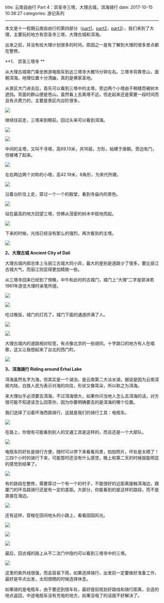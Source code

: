 title: 云南自由行 Part 4：崇圣寺三塔，大理古城，洱海骑行
date: 2017-10-15 10:38:27
categories: 游记系列


---

本文是十一假期云南自由行的第四部分（[part1](https://steemit.com/cn/@drunkevil/travel-in-yunnan-part-1)，[part2](https://steemit.com/cn/@drunkevil/travel-in-yunnan-part-2)，[part3](https://steemit.com/cn/@drunkevil/travel-in-yunnan-part-3)），我们来到了大理，主要玩的地方有崇圣寺三塔，大理古城和洱海。

<!--more-->


出发之前，并没有给大理计划很多的时间，原因之一是有了解到大理的很多景点都在整修。

**1、 崇圣三塔寺 ** 

从大理古城南门乘坐旅游电瓶车到达三塔寺大概15分钟左右。三塔寺背靠苍山，面朝洱海，地理位置十分清幽，真的是佛家圣地。



从景区大门进去后，首先可以看到三塔中的主塔，旁边两个小塔由于稍矮而被树木遮挡。背面的群山便是苍山。虽然看上去离塔不远，但走起来还是需要一段时间而且有点费力的，主要是景区内台阶很多。



![](http://wx2.sinaimg.cn/mw690/aeba7ac3ly1fkiwhm9bvlj23402c0b2c.jpg)

继续往前走，三塔来到眼前。回过头来可以看到洱海。



![](http://wx1.sinaimg.cn/mw690/aeba7ac3ly1fkiwhugijwj23402c0e82.jpg)

![](http://wx2.sinaimg.cn/mw690/aeba7ac3ly1fkiwi8kc7yj23402c0npe.jpg)

中间的主塔，又叫千寻塔，高69.13米，共16层，方形，始建于唐朝。旁边有门，但被堵了起来。



![](http://wx2.sinaimg.cn/mw690/aeba7ac3ly1fkiwiepk9rj22c02c0kjl.jpg)

左右两边两个对称的小塔，高42.19米，8角形，为宋代所建。



![](http://wx4.sinaimg.cn/mw690/aeba7ac3ly1fkiwii8ykgj22c0340qv6.jpg)


沿着台阶往上走，穿过一个一个的殿堂，看到寺庙内的景色。



![](http://wx1.sinaimg.cn/mw690/aeba7ac3ly1fkiwispc2bj23402c0x6r.jpg)

站在最高的地方回望三塔，仿佛从茂密的树木中拔地而起。



![](http://wx4.sinaimg.cn/mw690/aeba7ac3ly1fkiwioej84j23402c0u0x.jpg)

下来的时候，光线已经没有那么的强烈，再次看到的主塔。



![](http://wx1.sinaimg.cn/mw690/aeba7ac3ly1fkiwiy7aopj22c02c0kjl.jpg)

**2、大理古城 Ancient City of Dali**

大理古城内部总体上与丽江古城大同小异，最大的差别是道路少了很多，要比丽江古城大气，而丽江则显得更加精致一些。


从三塔寺回来已经到了傍晚，中午和此时的古城门，城门上“大理”二字是郭沫若1961年游览大理时亲笔所提。



![](http://wx3.sinaimg.cn/mw690/aeba7ac3ly1fkiwkkma2tj23402c0kjn.jpg)

![](http://wx2.sinaimg.cn/mw690/aeba7ac3ly1fkiwizq3l3j23402c0x6p.jpg)

吃过晚饭，城门的灯亮了，城门下面的通道挤满了人。


![](http://wx2.sinaimg.cn/mw690/aeba7ac3ly1fkiwj721ckj23402c0e82.jpg)

![](http://wx1.sinaimg.cn/mw690/aeba7ac3ly1fkiwj571xhj23402c0qv7.jpg)

大理古城内的道路相对较宽，有点像北京的一些胡同。十字路口的地方有人在唱歌，这又让我想起来了台北的西门町。



![](http://wx1.sinaimg.cn/mw690/aeba7ac3ly1fkiyqamyplj23402c0e82.jpg)

**3、洱海骑行  Riding around Erhai Lake**

洱海虽然名字为海，但其实是一个湖泊，是云南第二大淡水湖，据说是因为云南深居内陆，白族人民为表示对海的向往，形状又像耳朵，所以称之为洱海。



来大理似乎必须要去洱海，不过洱海很大，如果你问当地人怎么去洱海的话，对方很可能不知道该怎么回答你，因为你要明确要去的是洱海的哪个位置。


我们选择了沿着环海西路骑行，这就是我们的骑行工具：电瓶车。



![](http://wx2.sinaimg.cn/mw690/aeba7ac3ly1fkiwjsqzonj23402c0hdv.jpg)

在路上，你很有可能看到别人的交通工具是这样的，而且还是一个大部队。



![](http://wx3.sinaimg.cn/mw690/aeba7ac3ly1fkiwjylqv8j23402c0qv8.jpg)

电瓶车的好处是骑行方便，随时可以停下来看看风景，拍拍照片，坏处是太晒了！三四个小时的骑行下来，可能暂时还没有什么感觉，晚上和第二天的时候就能明显的感觉到结果了。



![](http://wx1.sinaimg.cn/mw690/aeba7ac3ly1fkiwjlfdw3j23402c04qr.jpg)

有的路段在整修，需要穿过一个有一个的村子，不能很好的近距离接触洱海边，跟厦门的环岛路骑行还是有一定的差距。大部分，你能看到的是这样的路段，而不是直接在海边。


![](http://wx2.sinaimg.cn/mw690/aeba7ac3ly1fkiwjprr36j23402c0npg.jpg)

还有这样，穿梭在田间地头的小路上，看看田园风光。


![](http://wx2.sinaimg.cn/mw690/aeba7ac3ly1fkiwk4xb7cj23402c01kz.jpg)

![](http://wx1.sinaimg.cn/mw690/aeba7ac3ly1fkiwk289pvj23402c0e83.jpg)

![](http://wx4.sinaimg.cn/mw690/aeba7ac3ly1fkiwkc3nbdj23402c0e84.jpg)

最后，回古城的路上从不二法门中隐约可以看到三塔寺中的三塔。



![](http://wx4.sinaimg.cn/mw690/aeba7ac3ly1fkiwkg72fdj23402c0npe.jpg)

这里的紫外线很强，而且容易下雨，如果选择骑行，出发前一定要做好准备工作，最好是早点出发，太阳很晒的时候选择休息。



如果骑的是电瓶车，由于要还到借车处，最好提前规划好路线和骑行距离，合适的地点返回，中途电瓶车没有充电的地方，如果没电了的话就不好解决了。

